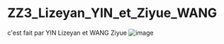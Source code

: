 # ZZ3_Lizeyan_YIN_et_Ziyue_WANG
c'est fait par YIN Lizeyan et WANG Ziyue
![image](https://user-images.githubusercontent.com/60488790/155901034-a813ffbb-0be0-409e-b3cb-c1e1c1e0f16c.png)

